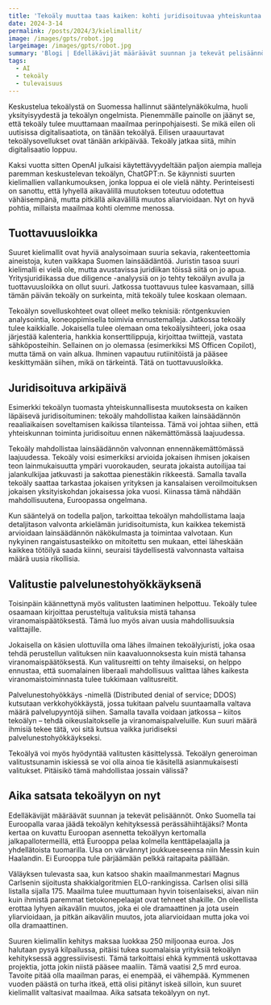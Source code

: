 ```yaml
---
title: 'Tekoäly muuttaa taas kaiken: kohti juridisoituvaa yhteiskuntaa'
date: 2024-3-14
permalink: /posts/2024/3/kielimallit/
image: /images/gpts/robot.jpg
largeimage: /images/gpts/robot.jpg
summary: 'Blogi | Edelläkävijät määräävät suunnan ja tekevät pelisäännöt. Onko Suomella tai Euroopalla varaa jäädä tekoälyn kehityksessä perässähiihtäjäksi?  Monta kertaa on kuvattu Euroopan asennetta tekoälyyn kertomalla jalkapallotermeillä, että Eurooppa pelaa kolmella kenttäpelaajalla ja yhdellätoista tuomarilla. Usa on värvännyt joukkueeseensa niin Messin kuin Haalandin. Ei Eurooppa tule pärjäämään pelkkä raitapaita päällään. Mutta mitä tekoäly muuttaa tulevaisuudesta? Ainakin se juridisoi yhteiskunnan.'
tags:
  - AI
  - tekoäly 
  - tulevaisuus
---
```

Keskustelua tekoälystä on Suomessa hallinnut sääntelynäkökulma, huoli yksityisyydestä ja tekoälyn ongelmista. Pienemmälle painolle on jäänyt se, että tekoäly tulee muuttamaan maailmaa perinpohjaisesti. Se mikä eilen oli uutisissa digitalisaatiota, on tänään tekoälyä. Eilisen uraauurtavat tekoälysovellukset ovat tänään arkipäivää. Tekoäly jatkaa siitä, mihin digitalisaatio loppuu.

Kaksi vuotta sitten OpenAI julkaisi käytettävyydeltään paljon aiempia malleja paremman keskustelevan tekoälyn, ChatGPT:n. Se käynnisti suurten kielimallien vallankumouksen, jonka loppua ei ole vielä nähty. Perinteisesti on sanottu, että lyhyellä aikavälillä muutoksen toteutuu odotettua vähäisempänä, mutta pitkällä aikavälillä muutos aliarvioidaan. Nyt on hyvä pohtia, millaista maailmaa kohti olemme menossa.

Tuottavuusloikka
--

Suuret kielimallit ovat hyviä analysoimaan suuria sekavia, rakenteettomia aineistoja, kuten vaikkapa Suomen lainsäädäntöä. Juristin tasoa suuri kielimalli ei vielä ole, mutta avustavissa juridiikan töissä siitä on jo apua. Yritysjuridiikassa due diligence -analyysiä on jo tehty tekoälyn avulla ja tuottavuusloikka on ollut suuri. Jatkossa tuottavuus tulee kasvamaan, sillä tämän päivän tekoäly on surkeinta, mitä tekoäly tulee koskaan olemaan. 

Tekoälyn sovelluskohteet ovat olleet melko teknisiä: röntgenkuvien analysointia, koneoppimisella toimivia ennustemalleja. Jatkossa tekoäly tulee kaikkialle. Jokaisella tulee olemaan oma tekoälysihteeri, joka osaa järjestää kalenteria, hankkia konserttilippuja, kirjoittaa twiittejä, vastata sähköposteihin. Sellainen on jo olemassa (esimerkiksi MS Officen Copilot), mutta tämä on vain alkua. Ihminen vapautuu rutiinitöistä ja pääsee keskittymään siihen, mikä on tärkeintä. Tätä on tuottavuusloikka.

Juridisoituva arkipäivä
--

Esimerkki tekoälyn tuomasta yhteiskunnallisesta muutoksesta on kaiken läpäisevä juridisoituminen: tekoäly mahdollistaa kaiken lainsäädännön reaaliaikaisen soveltamisen kaikissa tilanteissa. Tämä voi johtaa siihen, että yhteiskunnan toiminta juridisoituu ennen näkemättömässä laajuudessa. 

Tekoäly mahdollistaa lainsäädännön valvonnan ennennäkemättömässä laajuudessa. Tekoäly voisi esimerkiksi arvioida jokaisen ihmisen jokaisen teon lainmukaisuutta ympäri vuorokauden, seurata jokaista autoilijaa tai jalankulkijaa jatkuvasti ja sakottaa pienestäkin rikkeestä. Samalla tavalla tekoäly saattaa tarkastaa jokaisen yrityksen ja kansalaisen veroilmoituksen jokaisen yksityiskohdan jokaisessa joka vuosi. Kiinassa tämä nähdään mahdollisuutena, Euroopassa ongelmana.

Kun sääntelyä on todella paljon, tarkoittaa tekoälyn mahdollistama laaja detaljitason valvonta arkielämän juridisoitumista, kun kaikkea tekemistä arvioidaan lainsäädännön näkökulmasta ja toimintaa valvotaan. Kun nykyinen rangaistusasteikko on mitoitettu sen mukaan, ettei läheskään kaikkea tötöilyä saada kiinni, seuraisi täydellisestä valvonnasta valtaisa määrä uusia rikollisia. 


Valitustie palvelunestohyökkäyksenä
--

Toisinpäin käännettynä myös valitusten laatiminen helpottuu. Tekoäly tulee osaamaan kirjoittaa perusteltuja valituksia mistä tahansa viranomaispäätöksestä. Tämä luo myös aivan uusia mahdollisuuksia valittajille.

Jokaisella on käsien ulottuvilla oma lähes ilmainen tekoälyjuristi, joka osaa tehdä perustellun valituksen niin kaavaluonnoksesta kuin mistä tahansa viranomaispäätöksestä. Kun valitusreitti on tehty ilmaiseksi, on helppo ennustaa, että suomalainen liberaali mahdollisuus valittaa lähes kaikesta viranomaistoiminnasta tulee tukkimaan valitusreitit. 

Palvelunestohyökkäys -nimellä (Distributed denial of service; DDOS) kutsutaan verkkohyökkäystä, jossa tukitaan palvelu suuntaamalla valtava määrä palvelupyyntöjä siihen. Samalla tavalla voidaan jatkossa – kiitos tekoälyn – tehdä oikeuslaitokselle ja viranomaispalveluille. Kun suuri määrä ihmisiä tekee tätä, voi sitä kutsua vaikka juridiseksi palvelunestohyökkäykseksi.

Tekoälyä voi myös hyödyntää valitusten käsittelyssä. Tekoälyn generoiman valitustsunamin iskiessä se voi olla ainoa tie käsitellä asianmukaisesti valitukset. Pitäisikö tämä mahdollistaa jossain välissä?

Aika satsata tekoälyyn on nyt
--

Edelläkävijät määräävät suunnan ja tekevät pelisäännöt. Onko Suomella tai Euroopalla varaa jäädä tekoälyn kehityksessä perässähiihtäjäksi?  Monta kertaa on kuvattu Euroopan asennetta tekoälyyn kertomalla jalkapallotermeillä, että Eurooppa pelaa kolmella kenttäpelaajalla ja yhdellätoista tuomarilla. Usa on värvännyt joukkueeseensa niin Messin kuin Haalandin. Ei Eurooppa tule pärjäämään pelkkä raitapaita päällään.

Väläyksen tulevasta saa, kun katsoo shakin maailmanmestari Magnus Carlsenin sijoitusta shakkialgoritmien ELO-rankingissa. Carlsen olisi sillä listalla sijalla 175. Maailma tulee muuttumaan hyvin toisenlaiseksi, aivan niin kuin ihmistä paremmat tietokonepelaajat ovat tehneet shakille. On oleellista erottaa lyhyen aikavälin muutos, joka ei ole dramaattinen ja jota usein yliarvioidaan, ja pitkän aikavälin muutos, jota aliarvioidaan mutta joka voi olla dramaattinen. 

Suuren kielimallin kehitys maksaa luokkaa 250 miljoonaa euroa. Jos halutaan pysyä kilpailussa, pitäisi tukea suomalaisia yrityksiä tekoälyn kehityksessä aggressiivisesti. Tämä tarkoittaisi ehkä kymmentä uskottavaa projektia, jotta jokin niistä pääsee maaliin. Tämä vaatisi 2,5 mrd euroa. Tavoite pitää olla maailman paras, ei enempää, ei vähempää. Kymmenen vuoden päästä on turha itkeä, että olisi pitänyt iskeä silloin, kun suuret kielimallit valtasivat maailmaa. Aika satsata tekoälyyn on nyt.


